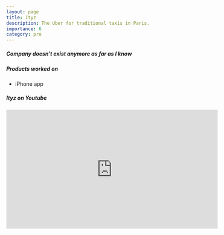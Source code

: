 ```yaml
---
layout: page
title: Ityz
description: The Uber for traditional taxis in Paris.
importance: 6
category: pro
---
```

<h5>Company doesn't exist anymore as far as I know</h5>
<h5>Products worked on</h5>
<div class="row">
    <ul>
        <li>iPhone app</li>
    </ul>
</div>
<h5>Ityz on Youtube</h5>
<iframe width="560" height="315" src="https://www.youtube.com/embed/NsCoaL_tl6A" title="YouTube video player" frameborder="0" allow="accelerometer; autoplay; clipboard-write; encrypted-media; gyroscope; picture-in-picture" allowfullscreen></iframe>